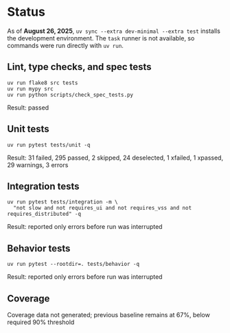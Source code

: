 # Status

As of **August 26, 2025**, `uv sync --extra dev-minimal --extra test` installs
the development environment. The `task` runner is not available, so commands
were run directly with `uv run`.

## Lint, type checks, and spec tests
```text
uv run flake8 src tests
uv run mypy src
uv run python scripts/check_spec_tests.py
```
Result: passed

## Unit tests
```text
uv run pytest tests/unit -q
```
Result: 31 failed, 295 passed, 2 skipped, 24 deselected, 1 xfailed, 1 xpassed,
29 warnings, 3 errors

## Integration tests
```text
uv run pytest tests/integration -m \
  "not slow and not requires_ui and not requires_vss and not requires_distributed" -q
```
Result: reported only errors before run was interrupted

## Behavior tests
```text
uv run pytest --rootdir=. tests/behavior -q
```
Result: reported only errors before run was interrupted

## Coverage
Coverage data not generated; previous baseline remains at 67%, below required
90% threshold

